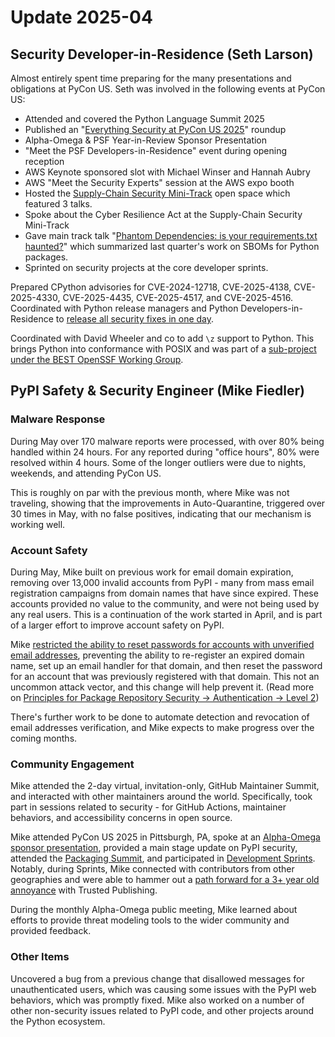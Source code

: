# Update 2025-04

## Security Developer-in-Residence (Seth Larson)

Almost entirely spent time preparing for the many presentations and obligations
at PyCon US. Seth was involved in the following events at PyCon US:

* Attended and covered the Python Language Summit 2025
* Published an "[Everything Security at PyCon US 2025](https://sethmlarson.dev/pycon-us-2025-security-mini-summit)" roundup
* Alpha-Omega & PSF Year-in-Review Sponsor Presentation
* "Meet the PSF Developers-in-Residence" event during opening reception
* AWS Keynote sponsored slot with Michael Winser and Hannah Aubry
* AWS "Meet the Security Experts" session at the AWS expo booth
* Hosted the [Supply-Chain Security Mini-Track](https://sethmlarson.dev/pycon-us-2025-security-mini-summit#supply-chain-security-mini-track) open space which featured 3 talks.
* Spoke about the Cyber Resilience Act at the Supply-Chain Security Mini-Track
* Gave main track talk "[Phantom Dependencies: is your requirements.txt haunted?](https://us.pycon.org/2025/schedule/presentation/14/)"
  which summarized last quarter's work on SBOMs for Python packages.
* Sprinted on security projects at the core developer sprints.

Prepared CPython advisories for CVE-2024-12718, CVE-2025-4138, CVE-2025-4330, CVE-2025-4435, CVE-2025-4517, and CVE-2025-4516.
Coordinated with Python release managers and Python Developers-in-Residence to [release all security fixes in one day](https://discuss.python.org/t/python-3-13-4-3-12-11-3-11-13-3-10-18-and-3-9-23-are-now-available/94367).

Coordinated with David Wheeler and co to add `\z` support to Python. This brings Python into conformance with POSIX
and was part of a [sub-project under the BEST OpenSSF Working Group](https://best.openssf.org/Correctly-Using-Regular-Expressions).

## PyPI Safety & Security Engineer (Mike Fiedler)

### Malware Response

During May over 170 malware reports were processed,
with over 80% being handled within 24 hours.
For any reported during "office hours", 80% were resolved within 4 hours.
Some of the longer outliers were due to nights, weekends, and attending PyCon US.

This is roughly on par with the previous month, where Mike was not traveling,
showing that the improvements in Auto-Quarantine, triggered over 30 times in May,
with no false positives, indicating that our mechanism is working well.

### Account Safety

During May, Mike built on previous work for email domain expiration,
removing over 13,000 invalid accounts from PyPI -
many from mass email registration campaigns from domain names that have since expired.
These accounts provided no value to the community, and were not being used by any real users.
This is a continuation of the work started in April,
and is part of a larger effort to improve account safety on PyPI.

Mike [restricted the ability to reset passwords for accounts with unverified email addresses](https://github.com/pypi/warehouse/pull/18088),
preventing the ability to re-register an expired domain name, set up an email handler for that domain,
and then reset the password for an account that was previously registered with that domain.
This not an uncommon attack vector, and this change will help prevent it.
(Read more on [Principles for Package Repository Security -> Authentication -> Level 2](https://repos.openssf.org/principles-for-package-repository-security#authentication))

There's further work to be done to automate
detection and revocation of email addresses verification,
and Mike expects to make progress over the coming months.

### Community Engagement

Mike attended the 2-day virtual, invitation-only, GitHub Maintainer Summit,
and interacted with other maintainers around the world.
Specifically, took part in sessions related to security -
for GitHub Actions, maintainer behaviors, and accessibility concerns in open source.

Mike attended PyCon US 2025 in Pittsburgh, PA,
spoke at an [Alpha-Omega sponsor presentation](https://youtu.be/ZbHzU72r3mY?si=LeUK__3Z831GGZmH),
provided a main stage update on PyPI security, attended the [Packaging Summit](https://us.pycon.org/2025/events/packaging-summit/),
and participated in [Development Sprints](https://us.pycon.org/2025/events/dev-sprints/).
Notably, during Sprints, Mike connected with contributors from other geographies
and were able to hammer out a [path forward for a 3+ year old annoyance](https://github.com/pypi/warehouse/issues/11096#issuecomment-2895081700)
with Trusted Publishing.

During the monthly Alpha-Omega public meeting, Mike learned about efforts
to provide threat modeling tools to the wider community and provided feedback.

### Other Items

Uncovered a bug from a previous change that disallowed messages for unauthenticated users,
which was causing some issues with the PyPI web behaviors, which was promptly fixed.
Mike also worked on a number of other non-security issues related to PyPI code,
and other projects around the Python ecosystem.
